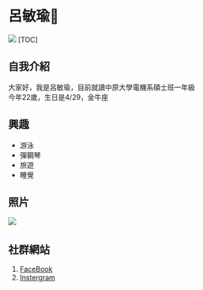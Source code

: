 # 呂敏瑜:sparkling_heart:
![](07130442-1.jpg)
[TOC]
## 自我介紹
大家好，我是呂敏瑜，目前就讀中原大學電機系碩士班一年級  
今年22歲，生日是4/29，金牛座
## 興趣
- 游泳
- 彈鋼琴
- 旅遊
- 睡覺
## 照片
![](https://3.bp.blogspot.com/-XtjSN-_lbG0/XMhNjm58oEI/AAAAAAAGenA/14AkI_kSFKgUy8dSG-3HSJrcxcQWI10AgCLcBGAs/s1600/girl-taking-picture%2B%255B2%255D.jpg)
![]()
## 社群網站
1. [FaceBook](https://www.facebook.com/profile.php?id=100084764236899)
2. [Instergram](https://www.instagram.com/zzmimii/)
